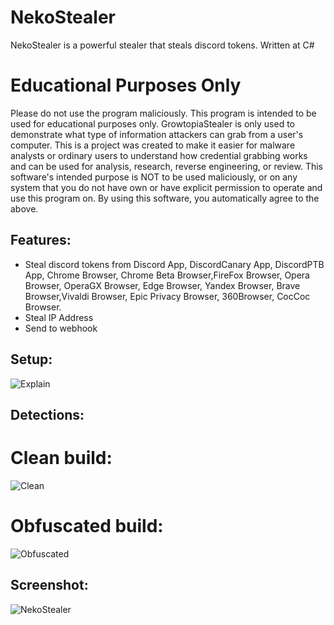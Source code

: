 # NekoStealer
NekoStealer is a powerful stealer that steals discord tokens. Written at C#
# Educational Purposes Only
Please do not use the program maliciously. This program is intended to be used for educational purposes only. GrowtopiaStealer is only used to demonstrate what type of information attackers can grab from a user's computer. This is a project was created to make it easier for malware analysts or ordinary users to understand how credential grabbing works and can be used for analysis, research, reverse engineering, or review. This software's intended purpose is NOT to be used maliciously, or on any system that you do not have own or have explicit permission to operate and use this program on. By using this software, you automatically agree to the above.
## Features:
- Steal discord tokens from Discord App, DiscordCanary App, DiscordPTB App, Chrome Browser, Chrome Beta Browser,FireFox Browser, Opera Browser, OperaGX Browser, Edge Browser, Yandex Browser, Brave Browser,Vivaldi Browser, Epic Privacy Browser, 360Browser, CocCoc Browser.
- Steal IP Address
- Send to webhook
## Setup:
![Explain](https://user-images.githubusercontent.com/65458800/126853282-87bffefc-3ef8-4f41-9599-dfabf8906ead.png)
## Detections:
# Clean build:
![Clean](https://user-images.githubusercontent.com/65458800/126853650-b469d7a5-f743-4448-9831-34b85849eb84.png)
# Obfuscated build:
![Obfuscated](https://user-images.githubusercontent.com/65458800/126853657-9083c59b-cb8b-4846-979d-8d1cd5736259.png)
## Screenshot:
![NekoStealer](https://user-images.githubusercontent.com/65458800/126852972-c11c8efa-f7ce-41b8-8c6c-23c9c70c769f.png)

